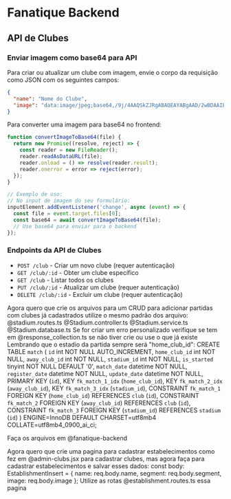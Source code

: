 # Fanatique Backend

## API de Clubes

### Enviar imagem como base64 para API

Para criar ou atualizar um clube com imagem, envie o corpo da requisição como JSON com os seguintes campos:

```json
{
  "name": "Nome do Clube",
  "image": "data:image/jpeg;base64,/9j/4AAQSkZJRgABAQEAYABgAAD/2wBDAAIBAQIBAQICAgICAgICAwUDAwMDAwYEBAMFBwYHBwcGBwcICQsJCAgKCAcHCg0KCgsMDAwMBwkODw0MDgsMDAz/..."
}
```

Para converter uma imagem para base64 no frontend:

```javascript
function convertImageToBase64(file) {
  return new Promise((resolve, reject) => {
    const reader = new FileReader();
    reader.readAsDataURL(file);
    reader.onload = () => resolve(reader.result);
    reader.onerror = error => reject(error);
  });
}

// Exemplo de uso:
// No input de imagem do seu formulário:
inputElement.addEventListener('change', async (event) => {
  const file = event.target.files[0];
  const base64 = await convertImageToBase64(file);
  // Use base64 para enviar para o backend
});
```

### Endpoints da API de Clubes

- `POST /club` - Criar um novo clube (requer autenticação)
- `GET /club/:id` - Obter um clube específico
- `GET /club` - Listar todos os clubes
- `PUT /club/:id` - Atualizar um clube (requer autenticação)
- `DELETE /club/:id` - Excluir um clube (requer autenticação)


Agora quero que crie os arquivos para um CRUD para adicionar partidas com  clubes já cadastrados utilize o mesmo padrão dos arquivo: @stadium.routes.ts @Stadium.controller.ts @Stadium.service.ts @Stadium.database.ts 
Se for criar um erro personalizado verifique se tem em @response_collection.ts se não tiver crie ou use o que já existe
Lembrando que o estadio da partida sempre será "home_club_id":
CREATE TABLE `match` (
  `id` int NOT NULL AUTO_INCREMENT,
  `home_club_id` int NOT NULL,
  `away_club_id` int NOT NULL,
  `stadium_id` int NOT NULL,
  `is_started` tinyint NOT NULL DEFAULT '0',
  `match_date` datetime NOT NULL,
  `register_date` datetime NOT NULL,
  `update_date` datetime NOT NULL,
  PRIMARY KEY (`id`),
  KEY `fk_match_1_idx` (`home_club_id`),
  KEY `fk_match_2_idx` (`away_club_id`),
  KEY `fk_match_3_idx` (`stadium_id`),
  CONSTRAINT `fk_match_1` FOREIGN KEY (`home_club_id`) REFERENCES `club` (`id`),
  CONSTRAINT `fk_match_2` FOREIGN KEY (`away_club_id`) REFERENCES `club` (`id`),
  CONSTRAINT `fk_match_3` FOREIGN KEY (`stadium_id`) REFERENCES `stadium` (`id`)
) ENGINE=InnoDB DEFAULT CHARSET=utf8mb4 COLLATE=utf8mb4_0900_ai_ci;

Faça os arquivos em @fanatique-backend 


Agora quero que crie uma pagina para cadastrar estabelecimentos como fez em @admin-clubs.jsx para cadastrar clubes, mas agora faça para cadastrar estabelecimentos e salvar esses dados: const body: EstablishmentInsert = { name: req.body.name, segment: req.body.segment, image: req.body.image };
Utilize as rotas @establishment.routes.ts essa pagina





